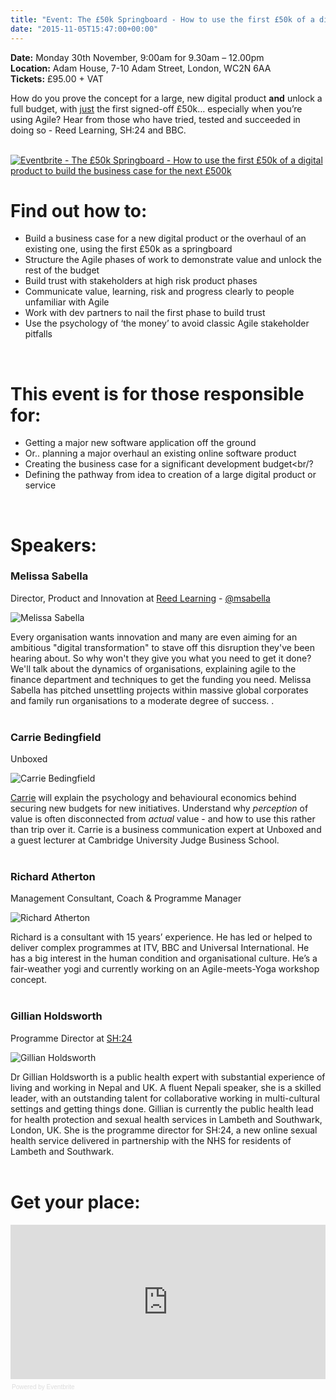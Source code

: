 ```yaml
---
title: "Event: The £50k Springboard - How to use the first £50k of a digital product to build the business case for the next £500k"
date: "2015-11-05T15:47:00+00:00"
---
```


<p><b>Date:</b> Monday 30th November, 9:00am for 9.30am – 12.00pm<br/>
<b>Location:</b> Adam House, 7-10 Adam Street, London, WC2N 6AA<br/>
<b>Tickets:</b> £95.00 + VAT<br/></p>

<p>How do you prove the concept for a large, new digital product <b>and</b> unlock a full budget, with <u>just</u> the first signed-off £50k… especially when you’re using Agile? Hear from those who have tried, tested and succeeded in doing so - Reed Learning,  SH:24 and BBC.<br/>
<br/></p>

<p><a href="http://www.eventbrite.co.uk/e/the-50k-springboard-how-to-use-the-first-50k-of-a-digital-product-to-build-the-business-case-for-tickets-19361500770?ref=ebtn" target="_blank"><img src="https://www.eventbrite.co.uk/custombutton?eid=19361500770" alt="Eventbrite - The £50k Springboard - How to use the first £50k of a digital product to build the business case for the next £500k" /></a></p>

<h1>Find out how to:</font></h1>

- Build a business case for a new digital product or the overhaul of an existing one, using the first £50k as a springboard<br/>
- Structure the Agile phases of work to demonstrate value and unlock the rest of the budget<br/>
- Build trust with stakeholders at high risk product phases<br/>
- Communicate value, learning, risk and progress clearly to people unfamiliar with Agile<br/>
- Work with dev partners to nail the first phase to build trust<br/>
- Use the psychology of ‘the money’ to avoid classic Agile stakeholder pitfalls<br/>
<br/>

<h1>This event is for those responsible for:</font></h1>

- Getting a major new software application off the ground<br/>
- Or.. planning a major overhaul an existing online software product<br/>
- Creating the business case for a significant development budget<br/?
- Defining the pathway from idea to creation of a large digital product or service<br/>
<br/>

<h1>Speakers:</font></h1>

<h3>Melissa Sabella</h3>

<p>Director, Product and Innovation at <a href="http://www.reedlearning.com">Reed Learning</a> - <a href="https://twitter.com/msabella">@msabella</a><br/></p>

<p><img src="http://bit.ly/1k4HoxB" alt="Melissa Sabella"></p>

<p>Every organisation wants innovation and many are even aiming for an ambitious &quot;digital transformation&quot; to stave off this disruption they&#39;ve been hearing about. So why won&#39;t they give you what  you need to get it done? We&#39;ll talk about the dynamics of organisations, explaining agile to the finance department and techniques to get the funding you need. Melissa Sabella has pitched unsettling projects within massive global corporates and family run organisations to a moderate degree of success. .<br/>
<br/></p>

<h3>Carrie Bedingfield</h3>

<p>Unboxed</b><br/></p>

<p><img src="http://bit.ly/1NBr3r2" alt="Carrie Bedingfield"></p>

<p><a href="../people#carrie-bedingfield">Carrie</a> will explain the psychology and behavioural economics behind securing new budgets for new initiatives. Understand why ​<i>perception</i> of value is often disconnected from ​<i>actual</i> value - and how to use this rather than trip over it. Carrie is a business communication expert at Unboxed and a guest lecturer at Cambridge University Judge Business School.<br/>
<br/></p>

<h3>Richard Atherton</h3>

<p>Management Consultant, Coach &amp; Programme Manager</b><br/></p>

<p><img src="http://bit.ly/1SWgOlM" alt="Richard Atherton"></p>

<p>Richard is a consultant with 15 years’ experience. He has led or helped to deliver complex programmes at ITV, BBC and Universal International. He has a big interest in the human condition and organisational culture. He’s a fair-weather yogi and currently working on an Agile-meets-Yoga workshop concept.<br/>
<br/></p>

<h3>Gillian Holdsworth</h3>

<p>Programme Director at <a href="../project-stories/sh24">SH:24</a></b><br/></p>

<p><img src="http://bit.ly/1GHO0Mo" alt="Gillian Holdsworth"></p>

<p>Dr Gillian Holdsworth is a public health expert with substantial experience of living and working in Nepal and UK. A fluent Nepali speaker, she is a skilled leader, with an outstanding talent for collaborative working in multi-cultural settings and getting things done. Gillian is currently the public health lead for health protection and sexual health services in Lambeth and Southwark, London, UK. She is the programme director for SH:24, a new online sexual health service delivered in partnership with the NHS for residents of Lambeth and Southwark.<br/>
<br/></p>

<h1>Get your place:</h1>

<div><iframe  src="https://eventbrite.co.uk/tickets-external?eid=19361500770&amp;ref=etckt" frameborder="0" height="247" width="100%" vspace="0" hspace="0" marginheight="5" marginwidth="5" scrolling="auto" allowtransparency="true"></iframe><div style="font-family:Helvetica, Arial; font-size:10px; padding:5px 0 5px; margin:2px; width:100%; text-align:left;" ><a class="powered-by-eb" style="color: #dddddd; text-decoration: none;" target="_blank" href="http://www.eventbrite.co.uk/r/etckt">Powered by Eventbrite</a></div></div>
